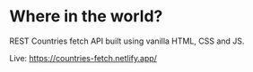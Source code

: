 # Where in the world?

REST Countries fetch API built using vanilla HTML, CSS and JS.

Live: https://countries-fetch.netlify.app/
